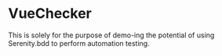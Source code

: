 # VueChecker
This is solely for the purpose of demo-ing the potential of using Serenity.bdd to perform automation testing.
